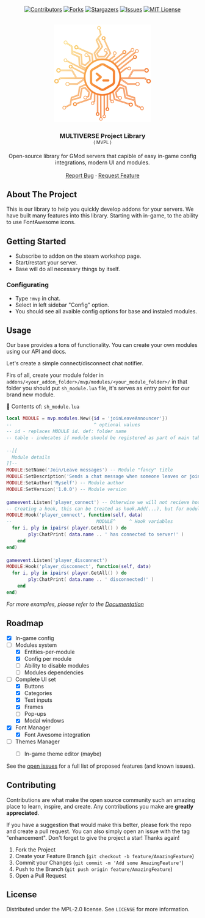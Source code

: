 <a name="readme-top"></a>

<!-- PROJECT SHIELDS -->
<!--
*** I'm using markdown "reference style" links for readability.
*** Reference links are enclosed in brackets [ ] instead of parentheses ( ).
*** See the bottom of this document for the declaration of the reference variables
*** for contributors-url, forks-url, etc. This is an optional, concise syntax you may use.
*** https://www.markdownguide.org/basic-syntax/#reference-style-links
-->

<div align="center">

[![Contributors][contributors-shield]][contributors-url]
[![Forks][forks-shield]][forks-url]
[![Stargazers][stars-shield]][stars-url]
[![Issues][issues-shield]][issues-url]
[![MIT License][license-shield]][license-url]

</div>

<!-- PROJECT LOGO -->
<br />
<div align="center">

  <img src="/images/mvp_base_glyph.png" width="256" height="256"/>

  <h3 align="center" style="margin-bottom: 0;">MULTIVERSE Project Library</h3>
  <sup>( MVPL )</sup>
  <p align="center">
    Open-source library for GMod servers that capible of easy in-game config integrations, modern UI and modules.
    <br />
    <br />
    <a href="https://github.com/MULTIVERSE-Project/lib/issues">Report Bug</a>
    ·
    <a href="https://github.com/MULTIVERSE-Project/lib/issues">Request Feature</a>
  </p>
</div>

<!-- ABOUT THE PROJECT -->

## About The Project

This is our library to help you quickly develop addons for your servers. We have built many features into this library. Starting with in-game, to the ability to use FontAwesome icons.



<!-- GETTING STARTED -->

## Getting Started

* Subscribe to addon on the steam workshop page.
* Start/restart your server.
* Base will do all necessary things by itself.

### Configurating

* Type `!mvp` in chat.
* Select in left sidebar "Config" option.
* You should see all avaible config options for base and instaled modules.

<!-- USAGE EXAMPLES -->

## Usage

Our base provides a tons of functionality. You can create your own modules using our API and docs.

Let's create a simple connect/disconnect chat notifier.

Firs of all, create your module folder in `addons/<your_addon_folder>/mvp/modules/<your_module_folder>/` in that folder you should put `sh_module.lua` file, it's serves as entry point for our brand new module.

:page_facing_up: Contents of: `sh_module.lua`
```lua
local MODULE = mvp.modules.New({id = 'joinLeaveAnnouncer'})
--                              ^ optional values
-- id - replaces MODULE id. def: folder name
-- table - indecates if module should be registered as part of main table e.g. mvp.joinLeaveAnnouncer. def: true

--[[
  Module details
]]--
MODULE:SetName('Join/Leave messages') -- Module "fancy" title
MODULE:SetDescription('Sends a chat message when someone leaves or joins.') -- Module description
MODULE:SetAuthor('Myself') -- Module author
MODULE:SetVersion('1.0.0') -- Module version

gameevent.Listen('player_connect') -- Otherwise we will not recieve hooks about player connect
-- Creating a hook, this can be treated as hook.Add(...), but for modules.
MODULE:Hook('player_connect', function(self, data)
--                               MODULE^     ^ Hook variables
  for i, ply in ipairs( player.GetAll() ) do
		ply:ChatPrint( data.name .. ' has connected to server!' )
	end
end)

gameevent.Listen('player_disconnect')
MODULE:Hook('player_disconnect', function(self, data)
  for i, ply in ipairs( player.GetAll() ) do
		ply:ChatPrint( data.name .. ' disconnected!' )
	end
end)
```

_For more examples, please refer to the [Documentation](https://docs.multiverse-project.com)_

<!-- ROADMAP -->

## Roadmap

- [x] In-game config
- [ ] Modules system
  - [x] Entities-per-module
  - [x] Config per module
  - [ ] Ability to disable modules
  - [ ] Modules dependencies
- [ ] Complete UI set
  - [x] Buttons
  - [x] Categories
  - [x] Text inputs
  - [x] Frames
  - [ ] Pop-ups
  - [x] Modal windows
- [x] Font Manager
  - [x] Font Awesome integration
- [ ] Themes Manager
  - [ ] In-game theme editor (maybe)


See the [open issues](https://github.com/MULTIVERSE-Project/lib/issues) for a full list of proposed features (and known issues).

<!-- CONTRIBUTING -->

## Contributing

Contributions are what make the open source community such an amazing place to learn, inspire, and create. Any contributions you make are **greatly appreciated**.

If you have a suggestion that would make this better, please fork the repo and create a pull request. You can also simply open an issue with the tag "enhancement".
Don't forget to give the project a star! Thanks again!

1. Fork the Project
2. Create your Feature Branch (`git checkout -b feature/AmazingFeature`)
3. Commit your Changes (`git commit -m 'Add some AmazingFeature'`)
4. Push to the Branch (`git push origin feature/AmazingFeature`)
5. Open a Pull Request

<!-- LICENSE -->

## License

Distributed under the MPL-2.0 license. See `LICENSE` for more information.

<!-- ACKNOWLEDGMENTS -->

<!-- 
## Acknowledgments

- []()
- []()
- []() -->

<!-- MARKDOWN LINKS & IMAGES -->
<!-- https://www.markdownguide.org/basic-syntax/#reference-style-links -->

[contributors-shield]: https://img.shields.io/github/contributors/MULTIVERSE-Project/lib.svg?style=for-the-badge
[contributors-url]: https://github.com/MULTIVERSE-Project/lib/graphs/contributors
[forks-shield]: https://img.shields.io/github/forks/MULTIVERSE-Project/lib.svg?style=for-the-badge
[forks-url]: https://github.com/MULTIVERSE-Project/lib/network/members
[stars-shield]: https://img.shields.io/github/stars/MULTIVERSE-Project/lib.svg?style=for-the-badge
[stars-url]: https://github.com/MULTIVERSE-Project/lib/stargazers
[issues-shield]: https://img.shields.io/github/issues/MULTIVERSE-Project/lib.svg?style=for-the-badge
[issues-url]: https://github.com/MULTIVERSE-Project/lib/issues
[license-shield]: https://img.shields.io/github/license/MULTIVERSE-Project/lib.svg?style=for-the-badge
[license-url]: https://github.com/MULTIVERSE-Project/lib/blob/main/LICENSE.txt
[linkedin-shield]: https://img.shields.io/badge/-LinkedIn-black.svg?style=for-the-badge&logo=linkedin&colorB=555
